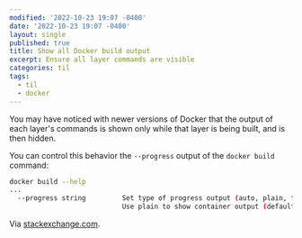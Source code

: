 ```yaml
---
modified: '2022-10-23 19:07 -0400'
date: '2022-10-23 19:07 -0400'
layout: single
published: true
title: Show all Docker build output
excerpt: Ensure all layer commands are visible
categories: til
tags:
  - til
  - docker
---
```

You may have noticed with newer versions of Docker that the output of each layer's commands is shown only while that layer is being built, and is then hidden.

You can control this behavior the `--progress` output of the `docker build` command:

```bash
docker build --help
...
  --progress string         Set type of progress output (auto, plain, tty).
                            Use plain to show container output (default "auto")
```

Via [stackexchange.com](https://devops.stackexchange.com/a/12774).
